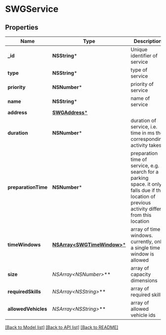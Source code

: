 # SWGService

## Properties
Name | Type | Description | Notes
------------ | ------------- | ------------- | -------------
**_id** | **NSString*** | Unique identifier of service | [optional] 
**type** | **NSString*** | type of service | [optional] 
**priority** | **NSNumber*** | priority of service | [optional] 
**name** | **NSString*** | name of service | [optional] 
**address** | [**SWGAddress***](SWGAddress.md) |  | [optional] 
**duration** | **NSNumber*** | duration of service, i.e. time in ms the corresponding activity takes | [optional] 
**preparationTime** | **NSNumber*** | preparation time of service, e.g. search for a parking space. it only falls due if the location of previous activity differs from this location | [optional] 
**timeWindows** | [**NSArray&lt;SWGTimeWindow&gt;***](SWGTimeWindow.md) | array of time windows. currently, only a single time window is allowed | [optional] 
**size** | **NSArray&lt;NSNumber*&gt;*** | array of capacity dimensions | [optional] 
**requiredSkills** | **NSArray&lt;NSString*&gt;*** | array of required skills | [optional] 
**allowedVehicles** | **NSArray&lt;NSString*&gt;*** | array of allowed vehicle ids | [optional] 

[[Back to Model list]](../README.md#documentation-for-models) [[Back to API list]](../README.md#documentation-for-api-endpoints) [[Back to README]](../README.md)


